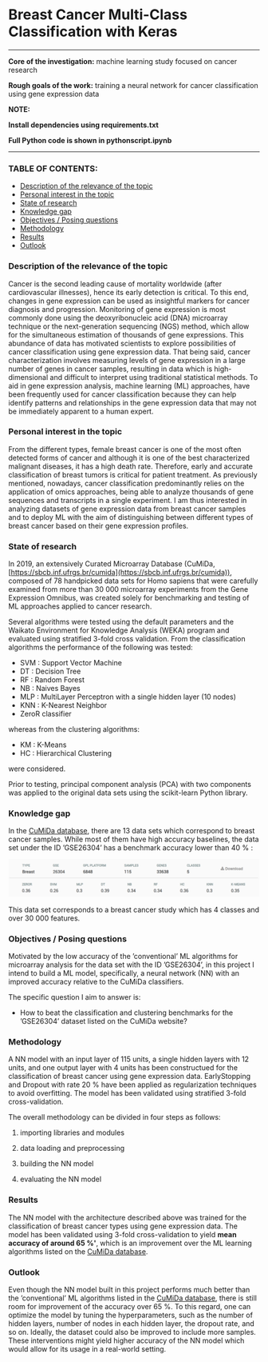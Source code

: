 # Breast Cancer Multi-Class Classification with Keras
<hr>

**Core of the investigation:** machine learning study focused on cancer research

**Rough goals of the work:** training a neural network for cancer classification using gene expression data

**NOTE:**

**Install dependencies using requirements.txt**

**Full Python code is shown in pythonscript.ipynb**
<hr>

### TABLE OF CONTENTS:


* [Description of the relevance of the topic](https://github.com/arjeta-rushiti/data-science-portfolio/tree/main/breast_cancer_gene_expression#description-of-the-relevance-of-the-topic)
* [Personal interest in the topic](https://github.com/arjeta-rushiti/data-science-portfolio/tree/main/breast_cancer_gene_expression#personal-interest-in-the-topic)
* [State of research](https://github.com/arjeta-rushiti/data-science-portfolio/tree/main/breast_cancer_gene_expression#state-of-research)
* [Knowledge gap](https://github.com/arjeta-rushiti/data-science-portfolio/tree/main/breast_cancer_gene_expression#knowledge-gap)
* [Objectives / Posing questions](https://github.com/arjeta-rushiti/data-science-portfolio/tree/main/breast_cancer_gene_expression#objectives--posing-questions)
* [Methodology](https://github.com/arjeta-rushiti/data-science-portfolio/tree/main/breast_cancer_gene_expression#methodology)
* [Results](https://github.com/arjeta-rushiti/data-science-portfolio/tree/main/breast_cancer_gene_expression#results)
* [Outlook](https://github.com/arjeta-rushiti/data-science-portfolio/tree/main/breast_cancer_gene_expression#outlook)


### Description of the relevance of the topic

Cancer is the second leading cause of mortality worldwide (after cardiovascular illnesses), hence its early detection is critical. To this end, changes in gene expression can be used as insightful markers for cancer diagnosis and progression. Monitoring of gene expression is most commonly done using the deoxyribonucleic acid (DNA) microarray technique or the next-generation sequencing (NGS) method, which allow for the simultaneous estimation of thousands of gene expressions. This abundance of data has motivated scientists to explore possibilities of cancer classification using gene expression data. That being said, cancer characterization involves measuring levels of gene expression in a large number of genes in cancer samples, resulting in data which is high-dimensional and difficult to interpret using traditional statistical methods. To aid in gene expression analysis, machine learning (ML) approaches, have been frequently used for cancer classification because they can help identify patterns and relationships in the gene expression data that may not be immediately apparent to a human expert.


### Personal interest in the topic

From the different types, female breast cancer is one of the most often detected forms of cancer and although it is one of the best characterized malignant diseases, it has a high death rate. Therefore, early and accurate classification of breast tumors is critical for patient treatment. As previously mentioned, nowadays, cancer classification predominantly relies on the application of omics approaches, being able to analyze thousands of gene sequences and transcripts in a single experiment. I am thus interested in analyzing datasets of gene expression data from breast cancer samples and to deploy ML with the aim of distinguishing between different types of breast cancer based on their gene expression profiles.

### State of research
In 2019, an extensively Curated Microarray Database (CuMiDa, [https://sbcb.inf.ufrgs.br/cumida](https://sbcb.inf.ufrgs.br/cumida)), composed of 78 handpicked data sets for Homo sapiens that were carefully examined from more
than 30 000 microarray experiments from the Gene Expression Omnibus, was created solely for benchmarking and testing of ML approaches applied to cancer research. 

Several algorithms were tested using the default parameters and the Waikato Environment for Knowledge Analysis (WEKA) program and evaluated using stratified 3-fold cross validation. From the classification algorithms the performance of the following was tested:

* SVM : Support Vector Machine
* DT : Decision Tree
* RF : Random Forest
* NB : Naives Bayes
* MLP : MultiLayer Perceptron with a single hidden layer (10 nodes)
* KNN : K-Nearest Neighbor
* ZeroR classifier

whereas from the clustering algorithms:

* KM : K-Means
* HC : Hierarchical Clustering

were considered.

Prior to testing, principal component analysis (PCA) with two components was applied to the original data sets using the scikit-learn Python library.

### Knowledge gap

In the [CuMiDa database](https://sbcb.inf.ufrgs.br/cumida), there are 13 data sets which correspond to breast cancer samples. While
most of them have high accuracy baselines, the data set under the ID ’GSE26304’ has a benchmark
accuracy lower than 40 % :

![Cumida Benchmark Results](https://github.com/arjeta-rushiti/data-science-portfolio/blob/main/breast_cancer_gene_expression/cumida_benchmark.png?raw=true)

This data set corresponds to a breast cancer study which has 4 classes and over 30 000 features.

### Objectives / Posing questions
Motivated by the low accuracy of the ’conventional’ ML algorithms for microarray analysis for the data set with the ID ’GSE26304’, in this project I intend to build a ML model, specifically, a neural network (NN) with an improved accuracy relative to the CuMiDa classifiers. 

The specific question I aim to answer is:

* How to beat the classification and clustering benchmarks for the ’GSE26304’ dataset listed on the CuMiDa website?

### Methodology

A NN model with an input layer of 115 units, a single hidden layers with 12 units, and one output layer with 4 units has been constructued for the classification of breast cancer using gene expression data. 
EarlyStopping and Dropout with rate 20 % have been applied as regularization techniques to avoid overfitting. 
The model has been validated using stratified 3-fold cross-validation.

The overall methodology can be divided in four steps as follows:

1. importing libraries and modules <p></p>

2. data loading and preprocessing <p></p>
    
3. building the NN model <p></p>
    
4. evaluating the NN model <br>
    
### Results

The NN model with the architecture described above was trained for the classification of breast cancer types using gene expression data. 
The model has been validated using 3-fold cross-validation to yield **mean accuracy of around 65 %'**, which is an improvement over the ML learning algorithms listed on the [CuMiDa database](https://sbcb.inf.ufrgs.br/cumida).

### Outlook 
Even though the NN model built in this project performs much better than the ’conventional’ ML algorithms listed in the [CuMiDa database](https://sbcb.inf.ufrgs.br/cumida), there is still room for improvement of the accuracy over 65 %.
To this regard, one can optimize the model by tuning the hyperparameters, such as the number of hidden layers, number of nodes in each hidden layer, the dropout rate, and so on. 
Ideally, the dataset could also be improved to include more samples.
These interventions might yield higher accuracy of the NN model which would allow for its usage in a real-world setting.
